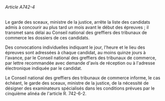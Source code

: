 ###### Article A742-4

Le garde des sceaux, ministre de la justice, arrête la liste des candidats admis à concourir au plus tard un mois avant le début des épreuves ; il transmet sans délai au Conseil national des greffiers des tribunaux de commerce les dossiers de ces candidats.

Des convocations individuelles indiquant le jour, l'heure et le lieu des épreuves sont adressées à chaque candidat, au moins quinze jours à l'avance, par le Conseil national des greffiers des tribunaux de commerce, par lettre recommandée avec demande d'avis de réception ou à l'adresse électronique indiquée par le candidat.

Le Conseil national des greffiers des tribunaux de commerce informe, le cas échéant, le garde des sceaux, ministre de la justice, de la nécessité de désigner des examinateurs spécialisés dans les conditions prévues par le cinquième alinéa de l'article R. 742-6-2.

